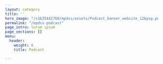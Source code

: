 ```yaml
---
layout: category
title: ''
hero_image: "/v1635441760/mpdss/assets/Podcast_banner_website_i2bysp.png"
permalink: "/mpdss-podcast"
page_intro: lorum ipsum
page_sections: []
menu:
  header:
    weight: 6
    title: Podcast

---
```

